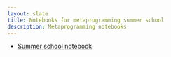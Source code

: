 ```yaml
---
layout: slate
title: Notebooks for metaprogramming summer school
description: Metaprogramming notebooks
---
```


* [Summer school notebook](summer.html)
